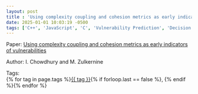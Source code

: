 ```yaml
---
layout: post
title : 'Using complexity coupling and cohesion metrics as early indicators of vulnerabilities'
date: 2025-01-01 10:03:19 -0500
tags: ['C++', 'JavaScript', 'C', 'Vulnerability Prediction', 'Decision Tree', 'Logistic Regression', 'Naive Bayes', 'Random Forest', 'Code metrics']
---
```

Paper: [Using complexity coupling and cohesion metrics as early indicators of vulnerabilities](https://www.sciencedirect.com/science/article/pii/S1383762110000615?casa_token=5QyS9NRBNCcAAAAA:jFtsXvZFLj6OZQlIi_3YN5npMa32TbRJRnBH8lPQfnn8INS13osNJrzN7kylvSfDmFzZF5HA)

Author: I. Chowdhury and M. Zulkernine




 Tags:  
        <span>{% for tag in page.tags %}<a href="{{ site.baseurl }}tags/#{{ tag | slugify }}">{{ tag }}</a>{% if forloop.last == false %}, {% endif %}{% endfor %}</span>
